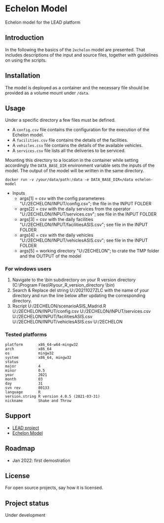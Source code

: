 # Echelon Model

Echelon model for the LEAD platform

## Introduction

In the following the basics of the `2echelon` model are presented.
That includes descriptions of the input and source files, together with guidelines on using the scripts.

<!-- 
--------------------------------------------------------------------------------------------------
ROOT FOLDER
-------------------------------------------------------------------------------------------------
--Shapefile_to_Zone.r: functions for reading geographic data.
--TwoEchelonModel_script.r: functions for calculating the number of vehicles, distance and times 
for delivering for one leg (ASIS) and two legs (TOBE) scenarios.
--scenarioASIS_Madrid.r: script for executing the scenario asis and writing the results in a specific document.
The information required is in the INPUT folder and the output will be saved in the OUTPUT folder.
--scenarioTOBE_Madrid:script for executing the scenario asis and writing the results in a specific document.
The information required is in the INPUT folder and the output will be saved in the OUTPUT folder. (NOT WORKING)

--------------------------------------------------------------------------------------------------
INPUT FOLDER
-------------------------------------------------------------------------------------------------
This folder contains the csv with the information provided by the LSP differentiated by scenario.
facilitesASIS.csv: It contains the information of the facility for the asis scenario
facilitiesTOBE.csv: It contains the information of the facilities for the tobe scenario
- First row: characteristics for the first leg.
- Second row: characteristics for the second leg.
facilitesASIS.csv: It contains the information of the vechicle for the asis scenario
facilitiesTOBE.csv: It contains the information of the vechicles for the tobe scenario
- First row: characteristics for the first leg.
- Second row: characteristics for the second leg.
services.csv: It contains the services. It is the same for the TOBE and ASIS scenarios.
--------------------------------------------------------------------------------------------------
OUTPUT FOLDER
--------------------------------------------------------------------------------------------------
This folder will contain the result of executing both scenarios.
testOutputASIS.txt: It will contain a row with the number of vehicles, kms and delivery time for the ASIS scenario.
testOutputTOBE.txt: It will contain two rows:
- First row: number of vehicles, kms and delivery time for the first leg.
- Second row: number of vehicles, kms and delivery time for the second leg.
---------------------------------------------------------------------------------------------------
TEMP FOLDER
---------------------------------------------------------------------------------------------------
Folder for unziping the geographic data of the delivery area in the case of Madrid.
---------------------------------------------------------------------------------------------------- -->


## Installation

The model is deployed as a container and the necessary file should be provided as a volume mount under `/data`.

## Usage

Under a specific directory a few files must be defined.
+ A `config.csv` file contains the configuration for the execution of the Echelon model.
+ A `facilities.csv` file contains the details of the facilities.
+ A `vehicles.csv` file contains the details of the available vehicles.
+ A `services.csv` file lists all the deliveries to be serviced.

Mounting this directory to a location in the container while setting accordingly the `DATA_BASE_DIR` environment variable sets the inputs of the model.
The output of the model will be written in the same directory.

```
docker run -v /your/data/path:/data -e DATA_BASE_DIR=/data echelon-model
```

+ Inputs
    + args[1] = csv with the config parameteres "U:/2ECHELON/INPUT/config.csv"; the file in the INPUT FOLDER
    + args[2] = csv with the daily services from the operator "U:/2ECHELON/INPUT/services.csv"; see file in the INPUT FOLDER
    + args[3] = csv with the daily facilities "U:/2ECHELON/INPUT/facilitiesASIS.csv"; see file in the INPUT FOLDER
    + args[4] = csv with the daily vehicles "U:/2ECHELON/INPUT/vehiclesASIS.csv"; see file in the INPUT FOLDER
    + args[5] = working directory  "U:/2ECHELON"; to crate the TMP folder and the OUTPUT of the model

### For windows users

1. Navigate to the \bin subdirectory on your R version directory (C:\Program Files\R\your_R_version_directory \bin)
2. Search & Replace del string U:/20211027ZLC with the name of your directory and run the line below after updating the corresponding directory.
3. Rscript U:/2ECHELON/scenarioASIS_Madrid.R U:/2ECHELON/INPUT/config.csv U:/2ECHELON/INPUT/services.csv U:/2ECHELON/INPUT/facilitiesASIS.csv U:/2ECHELON/INPUT/vehiclesASIS.csv U:/2ECHELON

### Tested platforms

```
platform       x86_64-w64-mingw32
arch           x86_64
os             mingw32
system         x86_64, mingw32
status
major          4
minor          0.5
year           2021
month          03
day            31
svn rev        80133
language       R
version.string R version 4.0.5 (2021-03-31)
nickname       Shake and Throw
```

## Support

+ [LEAD project](https://www.leadproject.eu/)
+ [Echelon Model](https://www.google.com/)

## Roadmap

+ Jan 2022: first demostration

## License

For open source projects, say how it is licensed.

## Project status

Under development
